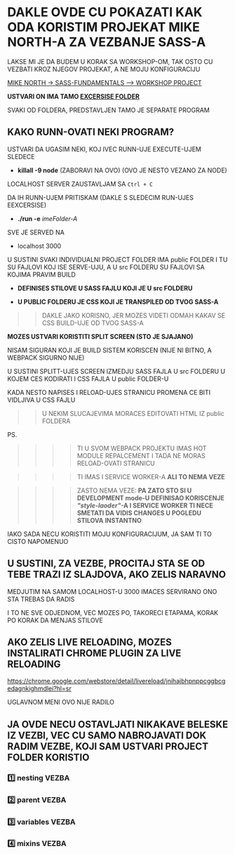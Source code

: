 # DAKLE OVDE CU POKAZATI KAK ODA KORISTIM PROJEKAT MIKE NORTH-A ZA VEZBANJE SASS-A

LAKSE MI JE DA BUDEM U KORAK SA WORKSHOP-OM, TAK OSTO CU VEZBATI KROZ NJEGOV PROJEKAT, A NE MOJU KONFIGURACIJU

[MIKE NORTH -> SASS-FUNDAMENTALS --> WORKSHOP PROJECT](https://github.com/mike-works/sass-fundamentals)

**USTVARI ON IMA TAMO [EXCERSISE FOLDER](https://github.com/mike-works/sass-fundamentals/tree/master/exercises)**

SVAKI OD FOLDERA, PREDSTAVLJEN TAMO JE SEPARATE PROGRAM

## KAKO RUNN-OVATI NEKI PROGRAM?

USTVARI DA UGASIM NEKI, KOJ IVEC RUNN-UJE EXECUTE-UJEM SLEDECE

- **killall -9 node** (ZABORAVI NA OVO) (OVO JE NESTO VEZANO ZA NODE)

LOCALHOST SERVER ZAUSTAVLJAM SA `Ctrl + C`

DA IH RUNN-UJEM PRITISKAM (DAKLE S SLEDECIM RUN-UJES EEXCERSISE)

- **./run -e** *imeFolder-A*

SVE JE SERVED NA

- localhost 3000

U SUSTINI SVAKI INDIVIDUALNI PROJECT FOLDER IMA public FOLDER I TU SU FAJLOVI KOJ ISE SERVE-UJU, A U src FOLDERU SU FAJLOVI SA KOJIMA PRAVIM BUILD

- **DEFINISES STILOVE U SASS FAJLU KOJI JE U src FOLDERU**

- **U PUBLIC FOLDERU JE CSS KOJI JE TRANSPILED OD TVOG SASS-A**

>> DAKLE JAKO KORISNO, JER MOZES VIDETI ODMAH KAKAV SE CSS BUILD-UJE OD TVOG SASS-A

**MOZES USTVARI KORISTITI SPLIT SCREEN (STO JE SJAJANO)**

NISAM SIGURAN KOJI JE BUILD SISTEM KORISCEN (NIJE NI BITNO, A WEBPACK SIGURNO NIJE)

U SUSTINI SPLITT-UJES SCREEN IZMEDJU SASS FAJLA U src FOLDERU U KOJEM CES KODIRATI I CSS FAJLA U public FOLDER-U

KADA NESTO NAPISES I RELOAD-UJES STRANICU PROMENA CE BITI VIDLJIVA U CSS FAJLU

>> U NEKIM SLUCAJEVIMA MORACES EDITOVATI HTML IZ public FOLDERA

PS.

>>>> TI U SVOM WEBPACK PROJEKTU IMAS HOT MODULE REPALCEMENT I TADA NE MORAS RELOAD-OVATI STRANICU

>>>> TI IMAS I SERVICE WORKER-A **ALI TO NEMA VEZE**

>>>> ZASTO NEMA VEZE: **PA ZATO STO SI U DEVELOPMENT mode-U DEFINISAO KORISCENJE *"style-laoder"*-A I SERVICE WORKER TI NECE SMETATI DA VIDIS CHANGES U POGLEDU STILOVA INSTANTNO**

IAKO SADA NECU KORISTITI MOJU KONFIGURACIJUM, JA SAM TI TO CISTO NAPOMENUO

## U SUSTINI, ZA VEZBE, PROCITAJ STA SE OD TEBE TRAZI IZ SLAJDOVA, AKO ZELIS NARAVNO

MEDJUTIM NA SAMOM LOCALHOST-U 3000 IMACES SERVIRANO ONO STA TREBAS DA RADIS

I TO NE SVE ODJEDNOM, VEC MOZES PO, TAKORECI ETAPAMA, KORAK PO KORAK DA MENJAS STILOVE

## AKO ZELIS LIVE RELOADING, MOZES INSTALIRATI CHROME PLUGIN ZA LIVE RELOADING

<https://chrome.google.com/webstore/detail/livereload/jnihajbhpnppcggbcgedagnkighmdlei?hl=sr>

UGLAVNOM MENI OVO NIJE RADILO

## JA OVDE NECU OSTAVLJATI NIKAKAVE BELESKE IZ VEZBI, VEC CU SAMO NABROJAVATI DOK RADIM VEZBE, KOJI SAM USTVARI PROJECT FOLDER KORISTIO

### :one: nesting VEZBA

### :two: parent VEZBA

### :three: variables VEZBA

### :four: mixins VEZBA
